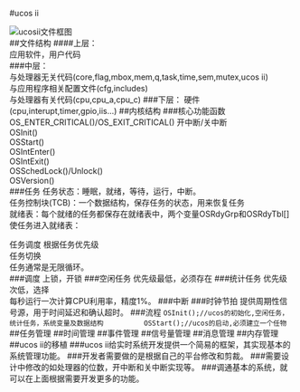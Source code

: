 #ucos ii

![ucosii文件框图](http://i.imgur.com/Mi148RK.jpg)  
##文件结构
####上层：  
应用软件，用户代码  
###中层：   
与处理器无关代码(core,flag,mbox,mem,q,task,time,sem,mutex,ucos ii)  
与应用程序相关配置文件(cfg,includes)  
与处理器有关代码(cpu,cpu_a,cpu_c)
###下层：
硬件(cpu,interupt,timer,gpio,iis...)
##内核结构
###核心功能函数
OS_ENTER_CRITICAL()/OS_EXIT_CRITICAL()  开中断/关中断  
OSInit()  
OSStart()  
OSIntEnter()  
OSIntExit()  
OSSchedLock()/Unlock()  
OSVersion()  
###任务
任务状态：睡眠，就绪，等待，运行，中断。  
任务控制块(TCB)：一个数据结构，保存任务的状态，用来恢复任务  
就绪表：每个就绪的任务都保存在就绪表中，两个变量OSRdyGrp和OSRdyTbl[]  
使任务进入就绪表：  
			
任务调度 根据任务优先级  
任务切换  
任务通常是无限循环。  
###调度
上锁，开锁
###空闲任务
优先级最低，必须存在
###统计任务
优先级次低，选择  
每秒运行一次计算CPU利用率，精度1%。
###中断
###时钟节拍
提供周期性信号源，用于时间延迟和确认超时。
###流程
    `
	OSInit();//ucos的初始化,空闲任务，统计任务，系统变量及数据结构         
	OSStart();//ucos的启动,必须建立一个任物  
	`
##任务管理
##时间管理
##事件管理
##信号量管理
##消息管理
##内存管理
##ucos ii的移植
###ucos ii给实时系统开发提供一个简易的框架，其实现基本的系统管理功能。
###开发者需要做的是根据自己的平台修改和剪裁。
###需要设计中修改的如处理器的位数，开中断和关中断实现等。
###调通基本的系统，就可以在上面根据需要开发更多的功能。